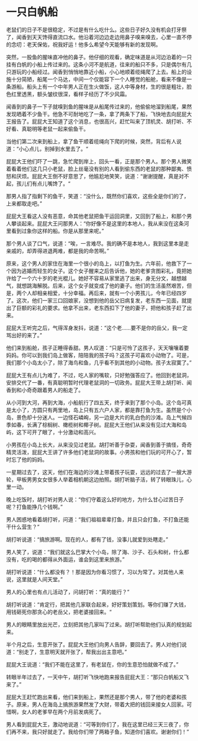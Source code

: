 # 一只白帆船

老鼠们的日子不是很稳定，不过是有什么吃什么。这些日子好久没有机会打牙祭了，闻香到天天馋得直流口水。他沿着河边边走边用鼻子嗅来嗅去，心里一直不停的念叨：老天保佑，祝我好运！他多么希望今天能够有新的发现啊。

突然，一股鱼的腥味直冲他的鼻子。他仔细的观看，确定味道是从河边泊着的一只挂有白帆的小船上传过来的。这条小河不是航道，往来的船只不多，只是偶尔有几只游玩的小船经过。闻香到悄悄地靠近小船，小心地顺着缆绳爬了上去。船上的设施十分简陋，船尾一个马达，中间一个仅能容下一个人睡觉的船舱，看来不像是一条游船。船头上有一个中年男人正在生火做饭，这人中等身材，生的很是粗壮，脸色红里透黑，额头皱纹很深，看样子经历了不少风霜。

闻香到的鼻子一下子就嗅到鱼的腥味是从船尾传过来的，他偷偷地溜到船尾，果然发现晒着不少鱼干。他急不可耐地吃了一条，拿了两条下了船，飞快地去向屁屁大王报告了。屁屁大王知道了这个消息，也很高兴，赶忙叫来了顶机灵、胡打听、不好看、真聪明等老鼠一起来偷鱼干。

当他们第二次来到船上，拿了鱼干顺着缆绳向下爬的时候，突然，背后有人说道：“小心点儿，别掉到水里去了。“

屁屁大王他们吓了一跳，急忙爬到岸上，回头一看，正是那个男人。那个男人微笑着看着他们这几只小老鼠，脸上丝毫没有别的人看到偷东西的老鼠的那种鄙夷、愤怒和厌烦。屁屁大王倒不好意思了，他尴尬地笑笑，说道：“谢谢提醒，真是对不起，孩儿们有点儿嘴馋了。“

那男人指了指剩下的鱼干，笑道：“没什么，既然你们喜欢，这些全是你们的了，上来都取走吧。”

屁屁大王看这人没有恶意，命其他老鼠把鱼干运回洞里，又回到了船上，和那个男人攀谈起来。屁屁大王问那男人：“你好像不是这里的本地人，我从来没在这条河里看到过象你这样的船。你是从那里来呢。”

那个男人谈了口气，说道：“唉，一言难尽。我的确不是本地人，我到这里本是走亲戚的，却弄得进退两难，都是我的命苦啊。”

原来，这个男人的家住在海里一个很小的岛上，以打鱼为生。六年前，他救下了一个因为逃婚而轻生的女子。这个女子醒来之后告诉他，她的老爹贪图彩礼，竟把她许给了一个六十岁的老光棍儿。她好不容易从家里逃了出来，身无分文，越想越气，就想跳海解脱。后来，这个女子就变成了他的妻子。他们的生活虽然艰苦，但是，两个人却相亲相爱，十分幸福。再后来，就有一个小男孩儿，今年已经四岁了。这次，他们一家三口回娘家，没想到他的岳父旧病复发，老东西一见面，就提出了巨额的彩礼的要求。他拿不出来，老东西扣下了他的妻子，把他和孩子赶了出来。

屁屁大王听完之后，气得浑身发抖，说道：“这个老……要不是你的岳父，我一定骂出好的来了。”

他们来到船舱，孩子正睡得香甜。男人叹道：“只是可怜了这孩子，天天嚷嚷着要妈妈。你可以到我们岛上做客，陪陪我的孩子吗？这孩子可喜欢小动物了。可是，我们那个小岛太小了，除了海鸟和鱼，几乎看不到其他的小动物。孩子太寂寞了。”

屁屁大王有点儿为难了，不过，吃人家的嘴软，只好勉强答应了。他回到老鼠洞，安排交代了一番，有真聪明暂时代理老鼠洞的一切政务。屁屁大王带上胡打听、闻香到和小奇奇跟着男人的船走了。

从小河到大河，再到大海，小船航行了四五天，终于来到了那个小岛。这个岛可真是太小了，方圆只有两里地，岛上只有五六户人家，都是靠打鱼为生。虽然是个小岛，景色却十分迷人。一边怪石嶙峋，另一边是大片的乳白色的沙滩。岛上气候四季如春，长满了棕榈树、橄榄树和椰子树。屁屁大王他们从来没有见过大海和岛屿，这下可开了眼了，十分激动和高兴。

小男孩在小岛上长大，从来没见过老鼠。胡打听善于杂耍，闻香到善于搞怪，奇奇精灵活泼，屁屁大王讲了许多他们老鼠洞的故事。小男孩和他们玩的可开心了，暂时忘了他的妈妈。

一星期过去了，这天，他们在海边的沙滩上带着孩子玩耍，远远的过去了一艘大游轮，甲板男男女女很多人举着相机朝这边拍照。胡打听脑子活，转了转眼珠儿，心里一动。

晚上吃饭时，胡打听对男人说：“你们守着这么好的地方，为什么甘心过苦日子呢？打鱼能挣几个钱啊。”

男人困惑地看着胡打听，问道：“我们祖祖辈辈打鱼，并且只会打鱼，不打鱼还能干什么营生？”

胡打听说道：“搞旅游啊。现在的人，都有了钱，没事儿就爱到处瞎走。”

男人笑了，说道：“我们就这么巴掌大个小岛，除了海、沙子、石头和树，什么都没有，吃的喝的都得从外面运，谁会到这里来旅游。”

胡打听说道：“什么都没有？！那是因为你看习惯了，习以为常了。对其他人来说，这里就是人间天堂。”

男人的心里也有点儿活动了，问胡打听：“真的能行？”

胡打听说道：“肯定行，把其他几家联合起来，好好策划策划。等你们赚了大钱，用钱砸死你那贪心的老岳父，把老婆接回来。“

男人的眼睛里放出光芒，立刻把其他几家叫了过来。胡打听帮助他们认真的规划起来。

半个月之后，生意开张了。屁屁大王他们向男人告辞，要回去了。男人对他们说道：“别走了，生意明天就开张了，帮我出出主意吧。”

屁屁大王说道：“我们不能在这里了，有老鼠在，你的生意恐怕就做不成了。”

转眼半年过去了，一天中午，胡打听飞快地跑来报告屁屁大王：“那只白帆船又飞来了。”

屁屁大王赶忙跑出来看，他们来到船上，果然还是那个男人，带了他的老婆和孩子。原来，男人在海岛上搞旅游果然发了大财，带着大把的钱回来接女人回家。可惜啊，女人的老爹早在两个月前发病死了。

男人看到屁屁大王，激动地说道：“可等到你们了，我在这里已经三天三夜了，你们再不来，我只好就走了。我给你们带了两箱子鱼，知道你们喜欢。谢谢你们！”
